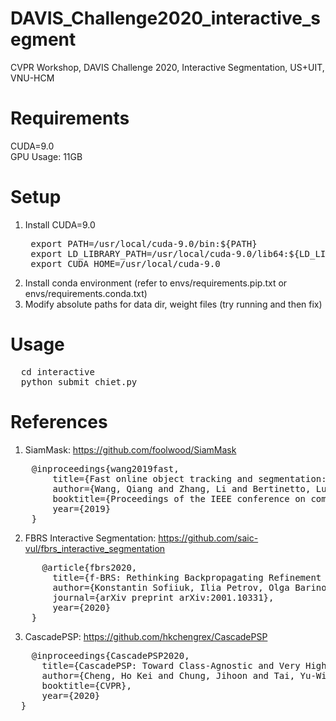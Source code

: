 # DAVIS_Challenge2020_interactive_segment
CVPR Workshop, DAVIS Challenge 2020, Interactive Segmentation, US+UIT, VNU-HCM

# Requirements
CUDA=9.0 <br>
GPU Usage: 11GB

# Setup
  1. Install CUDA=9.0 <br>
      <pre>
      export PATH=/usr/local/cuda-9.0/bin:${PATH}
      export LD_LIBRARY_PATH=/usr/local/cuda-9.0/lib64:${LD_LIBRARY_PATH}
      export CUDA_HOME=/usr/local/cuda-9.0 </pre>
  2. Install conda environment (refer to envs/requirements.pip.txt or envs/requirements.conda.txt)
  3. Modify absolute paths for data dir, weight files (try running and then fix)

# Usage
  <pre>
  cd interactive
  python submit_chiet.py </pre>

# References
  1. SiamMask: https://github.com/foolwood/SiamMask
  <pre>
    @inproceedings{wang2019fast,
        title={Fast online object tracking and segmentation: A unifying approach},
        author={Wang, Qiang and Zhang, Li and Bertinetto, Luca and Hu, Weiming and Torr, Philip HS},
        booktitle={Proceedings of the IEEE conference on computer vision and pattern recognition},
        year={2019}
    } </pre>
  2. FBRS Interactive Segmentation: https://github.com/saic-vul/fbrs_interactive_segmentation
  <pre>
      @article{fbrs2020,
        title={f-BRS: Rethinking Backpropagating Refinement for Interactive Segmentation},
        author={Konstantin Sofiiuk, Ilia Petrov, Olga Barinova, Anton Konushin},
        journal={arXiv preprint arXiv:2001.10331},
        year={2020}
    } </pre>
  3. CascadePSP: https://github.com/hkchengrex/CascadePSP
  <pre>
    @inproceedings{CascadePSP2020,
      title={CascadePSP: Toward Class-Agnostic and Very High-Resolution Segmentation via Global and Local Refinement},
      author={Cheng, Ho Kei and Chung, Jihoon and Tai, Yu-Wing and Tang, Chi-Keung},
      booktitle={CVPR},
      year={2020}
  } </pre>
